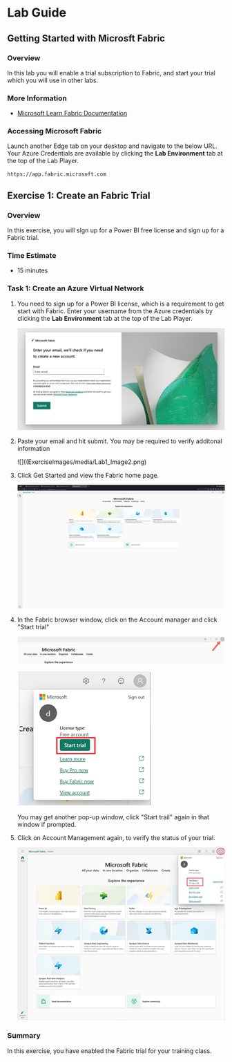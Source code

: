 # Lab Guide

## Getting Started with Microsft Fabric

### Overview

In this lab you will enable a trial subscription to Fabric, and start your trial which you will use in other labs.

### More Information

- [Microsoft Learn Fabric Documentation](https://learn.microsoft.com/en-us/fabric/get-started/fabric-trial)

### Accessing Microsoft Fabric

Launch another Edge tab on your desktop and navigate to the below URL. Your Azure Credentials are available by clicking the **Lab Environment** tab at the top of the Lab Player.

```
https://app.fabric.microsoft.com
```

## Exercise 1: Create an Fabric Trial

### Overview

In this exercise, you will sign up for a Power BI free license and sign up for a Fabric trial.

### Time Estimate

- 15 minutes

### Task 1: Create an Azure Virtual Network

1. You need to sign up for a Power BI license, which is a requirement to get start with Fabric. Enter your username from the Azure credentials by clicking the **Lab Environment** tab at the top of the Lab Player.

    ![](ExerciseImages/media/Lab1_Image1.png)

2. Paste your email and hit submit. You may be required to verify additonal information

    ![]((ExerciseImages/media/Lab1_Image2.png)

3. Click Get Started and view the Fabric home page.

    ![](ExerciseImages/media/Lab1_Image3.png)

4. In the Fabric browser window, click on the Account manager and click "Start trial"

   ![](ExerciseImages/media/Lab1_Image4.png)
   
   ![](ExerciseImages/media/Lab1_Image5.png)

   You may get another pop-up window, click "Start trail" again in that window if prompted.

6. Click on Account Management again, to verify the status of your trial.

    ![](ExerciseImages/media/Lab1_Image6.png)


### Summary

In this exercise, you have enabled the Fabric trial for your training class.
